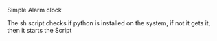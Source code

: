 Simple Alarm clock

The sh script checks if python is installed on the system, if not it gets it, then it starts the Script